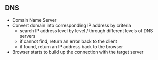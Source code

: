 ## DNS
- Domain Name Server
- Convert domain into corresponding IP address by criteria
	- search IP address level by level / through different levels of DNS servers
	- if cannot find, return an error back to the client
	- if found, return an IP address back to the browser
- Browser starts to build up the connection with the target server